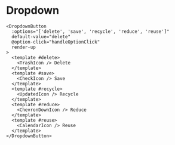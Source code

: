 # Dropdown
<DemoContainer>
  <DropdownButton
    :options="['delete', 'save', 'recycle', 'reduce', 'reuse']"
    default-value="delete"
    name="dropdown-one"
  >
    <template #delete>
      <TrashIcon /> Delete
    </template>
    <template #save>
      <CheckIcon /> Save
    </template>
    <template #recycle>
      <UpdatedIcon /> Recycle
    </template>
    <template #reduce>
      <ChevronDownIcon /> Reduce
    </template>
    <template #reuse>
      <TransferIcon /> Reuse
    </template>
  </DropdownButton>
  <DropdownButton
    :options="['delete', 'save', 'recycle', 'reduce', 'reuse']"
    default-value="delete"
    name="dropdown-two"
    render-up
  >
    <template #delete>
      <TrashIcon /> Delete
    </template>
    <template #save>
      <CheckIcon /> Save
    </template>
    <template #recycle>
      <UpdatedIcon /> Recycle
    </template>
    <template #reduce>
      <ChevronDownIcon /> Reduce
    </template>
    <template #reuse>
      <CalendarIcon /> Reuse
    </template>
  </DropdownButton>
  <DropdownButton
    :options="['delete', 'save', 'recycle', 'reduce', 'reuse']"
    default-value="delete"
    name="dropdown-three"
    disabled
  >
    <template #delete>
      <TrashIcon /> Delete
    </template>
    <template #save>
      <CheckIcon /> Save
    </template>
    <template #recycle>
      <UpdatedIcon /> Recycle
    </template>
    <template #reduce>
      <ChevronDownIcon /> Reduce
    </template>
    <template #reuse>
      <CalendarIcon /> Reuse
    </template>
  </DropdownButton>
  <DropdownButton
    :options="['delete', 'save', 'recycle', 'reduce', 'reuse']"
    default-value="delete"
    name="dropdown-four"
    render-up
    disabled
  >
    <template #delete>
      <TrashIcon /> Delete
    </template>
    <template #save>
      <CheckIcon /> Save
    </template>
    <template #recycle>
      <UpdatedIcon /> Recycle
    </template>
    <template #reduce>
      <ChevronDownIcon /> Reduce
    </template>
    <template #reuse>
      <CalendarIcon /> Reuse
    </template>
  </DropdownButton>
</DemoContainer>

```vue
<DropdownButton
  :options="['delete', 'save', 'recycle', 'reduce', 'reuse']"
  default-value="delete"
  @option-click="handleOptionClick"
  render-up
>
  <template #delete>
    <TrashIcon /> Delete
  </template>
  <template #save>
    <CheckIcon /> Save
  </template>
  <template #recycle>
    <UpdatedIcon /> Recycle
  </template>
  <template #reduce>
    <ChevronDownIcon /> Reduce
  </template>
  <template #reuse>
    <CalendarIcon /> Reuse
  </template>
</DropdownButton>
```
